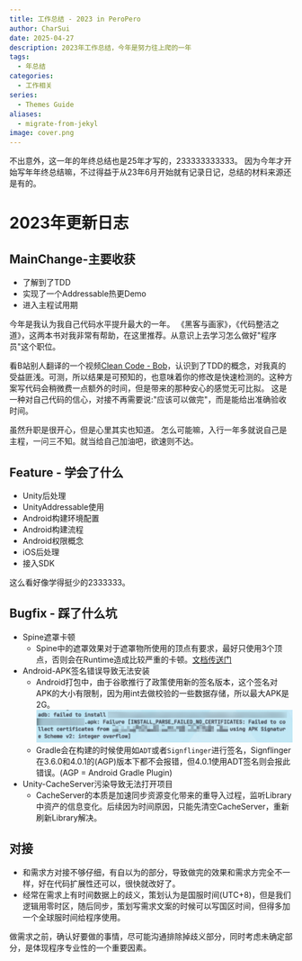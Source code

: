 ```yaml
---
title: 工作总结 - 2023 in PeroPero
author: CharSui
date: 2025-04-27
description: 2023年工作总结，今年是努力往上爬的一年
tags:
  - 年总结
categories:
  - 工作相关
series:
  - Themes Guide
aliases:
  - migrate-from-jekyl
image: cover.png
---
```

不出意外，这一年的年终总结也是25年才写的，233333333333。
因为今年才开始写年年终总结嘛，不过得益于从23年6月开始就有记录日记，总结的材料来源还是有的。

# 2023年更新日志

## MainChange-主要收获
- 了解到了TDD
- 实现了一个Addressable热更Demo
- 进入主程试用期

今年是我认为我自己代码水平提升最大的一年。
《黑客与画家》，《代码整洁之道》，这两本书对我非常有帮助，在这里推荐。从意识上去学习怎么做好"程序员"这个职位。

看B站别人翻译的一个视频[Clean Code - Bob](https://www.bilibili.com/video/BV1ZD4y1t7sk/)，认识到了TDD的概念，对我真的受益匪浅。可测，所以结果是可预知的，也意味着你的修改是快速检测的。这种方案写代码会稍微费一点额外的时间，但是带来的那种安心的感觉无可比拟。
这是一种对自己代码的信心，对接不再需要说:"应该可以做完"，而是能给出准确验收时间。

虽然升职是很开心，但是心里其实也知道。
怎么可能嘛，入行一年多就说自己是主程，一问三不知。就当给自己加油吧，欲速则不达。
## Feature - 学会了什么
- Unity后处理
- UnityAddressable使用
- Android构建环境配置
- Android构建流程
- Android权限概念
- iOS后处理
- 接入SDK

这么看好像学得挺少的2333333。

## Bugfix - 踩了什么坑

- Spine遮罩卡顿
	- Spine中的遮罩效果对于遮罩物所使用的顶点有要求，最好只使用3个顶点，否则会在Runtime造成比较严重的卡顿。[文档传送门](https://zh.esotericsoftware.com/spine-clipping)
- Android-APK签名错误导致无法安装
	- Android打包中，由于谷歌推行了政策使用新的签名版本，这个签名对APK的大小有限制，因为用int去做校验的一些数据存储，所以最大APK是2G。![](bug_1.png)
	- Gradle会在构建的时候使用如`ADT`或者`Signflinger`进行签名，Signflinger在3.6.0和4.0.1的(AGP)版本下都不会报错，但4.0.1使用ADT签名则会报此错误。(AGP = Android Gradle Plugin)
- Unity-CacheServer污染导致无法打开项目
	- CacheServer的本质是加速同步资源变化带来的重导入过程，监听Library中资产的信息变化。后续因为时间原因，只能先清空CacheServer，重新刷新Library解决。
## 对接
- 和需求方对接不够仔细，有自以为的部分，导致做完的效果和需求方完全不一样，好在代码扩展性还可以，很快就改好了。
- 经常在需求上有时间数据上的歧义，策划认为是国服时间(UTC+8)，但是我们逻辑用零时区，随后同步，策划写需求文案的时候可以写国区时间，但得多加一个全球服时间给程序使用。

做需求之前，确认好要做的事情，尽可能沟通排除掉歧义部分，同时考虑未确定部分，是体现程序专业性的一个重要因素。